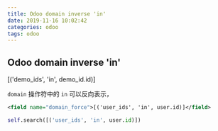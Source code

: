 ```yaml
---
title: Odoo domain inverse 'in'
date: 2019-11-16 10:02:42
categories: odoo
tags: odoo
---
```


## Odoo domain inverse 'in'

[('demo_ids', 'in', demo_id.id)]

`domain` 操作符中的 `in` 可以反向表示，

```xml
<field name="domain_force">[('user_ids', 'in', user.id)]</field>
```

```python
self.search([('user_ids', 'in', user.id)])
```
